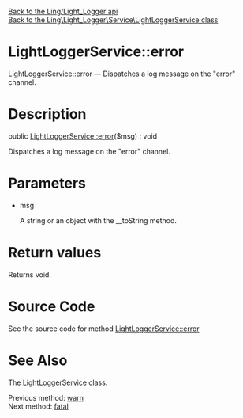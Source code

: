 [Back to the Ling/Light_Logger api](https://github.com/lingtalfi/Light_Logger/blob/master/doc/api/Ling/Light_Logger.md)<br>
[Back to the Ling\Light_Logger\Service\LightLoggerService class](https://github.com/lingtalfi/Light_Logger/blob/master/doc/api/Ling/Light_Logger/Service/LightLoggerService.md)


LightLoggerService::error
================



LightLoggerService::error — Dispatches a log message on the "error" channel.




Description
================


public [LightLoggerService::error](https://github.com/lingtalfi/Light_Logger/blob/master/doc/api/Ling/Light_Logger/Service/LightLoggerService/error.md)($msg) : void




Dispatches a log message on the "error" channel.




Parameters
================


- msg

    A string or an object with the __toString method.


Return values
================

Returns void.








Source Code
===========
See the source code for method [LightLoggerService::error](https://github.com/lingtalfi/Light_Logger/blob/master/Service/LightLoggerService.php#L286-L289)


See Also
================

The [LightLoggerService](https://github.com/lingtalfi/Light_Logger/blob/master/doc/api/Ling/Light_Logger/Service/LightLoggerService.md) class.

Previous method: [warn](https://github.com/lingtalfi/Light_Logger/blob/master/doc/api/Ling/Light_Logger/Service/LightLoggerService/warn.md)<br>Next method: [fatal](https://github.com/lingtalfi/Light_Logger/blob/master/doc/api/Ling/Light_Logger/Service/LightLoggerService/fatal.md)<br>

